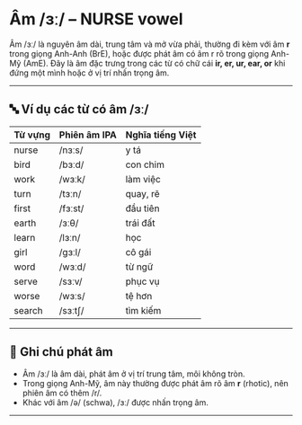# Âm /ɜː/ – NURSE vowel

Âm /ɜː/ là nguyên âm dài, trung tâm và mở vừa phải, thường đi kèm với âm **r** trong giọng Anh-Anh (BrE), hoặc được phát âm có âm r rõ trong giọng Anh-Mỹ (AmE). Đây là âm đặc trưng trong các từ có chữ cái **ir, er, ur, ear, or** khi đứng một mình hoặc ở vị trí nhấn trọng âm.

---

## 🔤 Ví dụ các từ có âm /ɜː/

| Từ vựng    | Phiên âm IPA   | Nghĩa tiếng Việt         |
|------------|-----------------|--------------------------|
| nurse      | /nɜːs/          | y tá                     |
| bird       | /bɜːd/          | con chim                 |
| work       | /wɜːk/          | làm việc                 |
| turn       | /tɜːn/          | quay, rẽ                 |
| first      | /fɜːst/         | đầu tiên                 |
| earth      | /ɜːθ/           | trái đất                 |
| learn      | /lɜːn/          | học                      |
| girl       | /ɡɜːl/          | cô gái                   |
| word       | /wɜːd/          | từ ngữ                   |
| serve      | /sɜːv/          | phục vụ                  |
| worse      | /wɜːs/          | tệ hơn                   |
| search     | /sɜːtʃ/         | tìm kiếm                 |

---

## 📌 Ghi chú phát âm
- Âm /ɜː/ là âm dài, phát âm ở vị trí trung tâm, môi không tròn.
- Trong giọng Anh-Mỹ, âm này thường được phát âm rõ âm **r** (rhotic), nên phiên âm có thêm /r/.
- Khác với âm /ə/ (schwa), /ɜː/ được nhấn trọng âm.

---
 